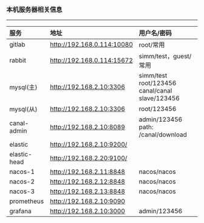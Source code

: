 ### 本机服务器相关信息 
-------------------------------------------------------
| 服务 | 地址 | 用户名/密码 |
|:------------------|:------------------------|:------------------|
| gitlab | http://192.168.0.114:10080 | root/常用 |
| rabbit | http://192.168.0.114:15672 | simm/test，guest/常用 |
| mysql(主)  | http://192.168.2.10:3306  | simm/test  root/123456  canal/canal  slave/123456|
| mysql(从)  | http://192.168.2.10:3306  | root/123456|
| canal-admin  | http://192.168.2.10:8089  | admin/123456  path: /canal/download |
| elastic  | http://192.168.2.10:9200/  |  |
| elastic-head  | http://192.168.2.20:9100/  |  |
| nacos-1  | http://192.168.2.11:8848  | nacos/nacos |
| nacos-2  | http://192.168.2.12:8848  | nacos/nacos |
| nacos-3  | http://192.168.2.13:8848  | nacos/nacos |
| prometheus  | http://192.168.2.10:9090  |  |
| grafana  | http://192.168.2.10:3000  |  admin/123456 |